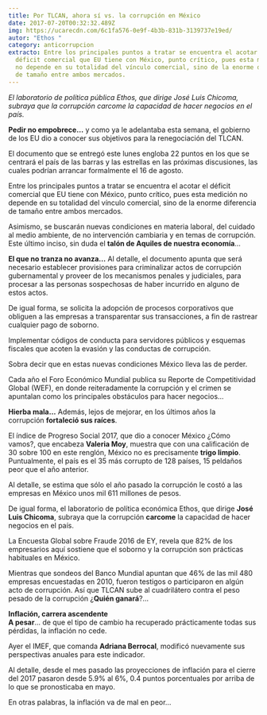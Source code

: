 ```yaml
---
title: Por TLCAN, ahora sí vs. la corrupción en México
date: 2017-07-20T00:32:32.489Z
img: https://ucarecdn.com/6c1fa576-0e9f-4b3b-831b-3139737e19ed/
autor: "Ethos "
category: anticorrupcion
extracto: Entre los principales puntos a tratar se encuentra el acotar el
  déficit comercial que EU tiene con México, punto crítico, pues esta medición
  no depende en su totalidad del vínculo comercial, sino de la enorme diferencia
  de tamaño entre ambos mercados.
---
```

*El laboratorio de política pública Ethos, que dirige José Luis Chicoma, subraya que la corrupción carcome la capacidad de hacer negocios en el país.*

**Pedir no empobrece…** y como ya le adelantaba esta semana, el gobierno de los EU dio a conocer sus objetivos para la renegociación del TLCAN.

El documento que se entregó este lunes engloba 22 puntos en los que se centrará el país de las barras y las estrellas en las próximas discusiones, las cuales podrían arrancar formalmente el 16 de agosto.

Entre los principales puntos a tratar se encuentra el acotar el déficit comercial que EU tiene con México, punto crítico, pues esta medición no depende en su totalidad del vínculo comercial, sino de la enorme diferencia de tamaño entre ambos mercados.

Asimismo, se buscarán nuevas condiciones en materia laboral, del cuidado al medio ambiente, de no intervención cambiaria y en temas de corrupción. Este último inciso, sin duda el **talón de Aquiles de nuestra economía**…

**El que no tranza no avanza…** Al detalle, el documento apunta que será necesario establecer provisiones para criminalizar actos de corrupción gubernamental y proveer de los mecanismos penales y judiciales, para procesar a las personas sospechosas de haber incurrido en alguno de estos actos.

De igual forma, se solicita la adopción de procesos corporativos que obliguen a las empresas a transparentar sus transacciones, a fin de rastrear cualquier pago de soborno.

Implementar códigos de conducta para servidores públicos y esquemas fiscales que acoten la evasión y las conductas de corrupción.

Sobra decir que en estas nuevas condiciones México lleva las de perder.

Cada año el Foro Económico Mundial publica su Reporte de Competitividad Global (WEF), en donde reiteradamente la corrupción y el crimen se apuntalan como los principales obstáculos para hacer negocios…

**Hierba mala…** Además, lejos de mejorar, en los últimos años la corrupción **fortaleció sus raíces**.

El índice de Progreso Social 2017, que dio a conocer México ¿Cómo vamos?, que encabeza **Valeria Moy**, muestra que con una calificación de 30 sobre 100 en este renglón, México no es precisamente **trigo limpio**. Puntualmente, el país es el 35 más corrupto de 128 países, 15 peldaños peor que el año anterior.

Al detalle, se estima que sólo el año pasado la corrupción le costó a las empresas en México unos mil 611 millones de pesos.

De igual forma, el laboratorio de política económica Ethos, que dirige **José Luis Chicoma**, subraya que la corrupción **carcome** la capacidad de hacer negocios en el país.

La Encuesta Global sobre Fraude 2016 de EY, revela que 82% de los empresarios aquí sostiene que el soborno y la corrupción son prácticas habituales en México.

Mientras que sondeos del Banco Mundial apuntan que 46% de las mil 480 empresas encuestadas en 2010, fueron testigos o participaron en algún acto de corrupción. Así que TLCAN sube al cuadrilátero contra el peso pesado de la corrupción ¿**Quién ganará**?…

**Inflación, carrera ascendente**\
**A pesar**… de que el tipo de cambio ha recuperado prácticamente todas sus pérdidas, la inflación no cede.

Ayer el IMEF, que comanda **Adriana Berrocal**, modificó nuevamente sus perspectivas anuales para este indicador.

Al detalle, desde el mes pasado las proyecciones de inflación para el cierre del 2017 pasaron desde 5.9% al 6%, 0.4 puntos porcentuales por arriba de lo que se pronosticaba en mayo.

En otras palabras, la inflación va de mal en peor…